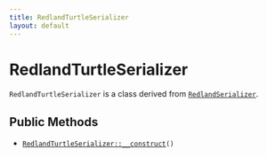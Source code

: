 ```yaml
---
title: RedlandTurtleSerializer
layout: default
---
```


# RedlandTurtleSerializer

<code>RedlandTurtleSerializer</code> is a class derived from <code><a href="RedlandSerializer">RedlandSerializer</a></code>.

## Public Methods

* <code><a href="RedlandTurtleSerializer%3A%3A__construct">RedlandTurtleSerializer::__construct</a>()</code>

